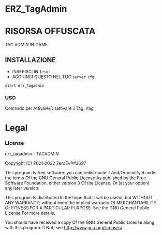 # ERZ_TagAdmin

# RISORSA OFFUSCATA

TAG ADMIN IN GAME

## INSTALLAZIONE
- INSERISCI IN `[esx]`
- AGGIUNGI QUESTO NEL TUO `server.cfg`:

```
start erz_tagadmin
```

### USO
Comando per Attivare/Disattivare il Tag: /tag

# Legal
### License
erz_tagadmin - TAGADMIN

Copyright (C) 2021-2022 ZeroEv®#3697

This program Is free software: you can redistribute it And/Or modify it under the terms Of the GNU General Public License As published by the Free Software Foundation, either version 3 Of the License, Or (at your option) any later version.

This program Is distributed In the hope that it will be useful, but WITHOUT ANY WARRANTY; without even the implied warranty Of MERCHANTABILITY Or FITNESS FOR A PARTICULAR PURPOSE. See the GNU General Public License For more details.

You should have received a copy Of the GNU General Public License along with this program. If Not, see http://www.gnu.org/licenses/.
